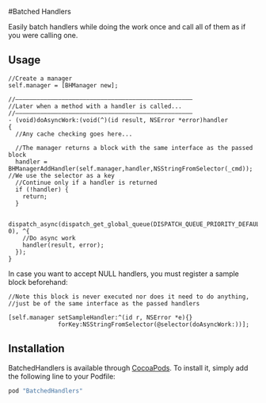 #Batched Handlers

Easily batch handlers while doing the work once and call all of them as if you were calling one.

## Usage

```objc
//Create a manager
self.manager = [BHManager new];

//––––––––––––––––––––––––––––––––––––––––––––––––––
//Later when a method with a handler is called...
//––––––––––––––––––––––––––––––––––––––––––––––––––
- (void)doAsyncWork:(void(^)(id result, NSError *error)handler
{
  //Any cache checking goes here...
  
  //The manager returns a block with the same interface as the passed block
  handler = BHManagerAddHandler(self.manager,handler,NSStringFromSelector(_cmd)); //We use the selector as a key
  //Continue only if a handler is returned 
  if (!handler) {
    return;
  }

  dispatch_async(dispatch_get_global_queue(DISPATCH_QUEUE_PRIORITY_DEFAULT, 0), ^{
    //Do async work
    handler(result, error);
  });
}
```

In case you want to accept NULL handlers, you must register a sample block beforehand:

```objc
//Note this block is never executed nor does it need to do anything, 
//just be of the same interface as the passed handlers

[self.manager setSampleHandler:^(id r, NSError *e){}
              forKey:NSStringFromSelector(@selector(doAsyncWork:))];
```

## Installation

BatchedHandlers is available through [CocoaPods](http://cocoapods.org). To install
it, simply add the following line to your Podfile:

```ruby
pod "BatchedHandlers"
```
